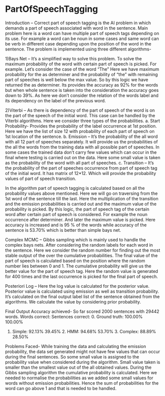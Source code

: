 # PartOfSpeechTagging

Introduction – 
Correct part of speech tagging is the AI problem in which demands a part of speech associated with word in the sentence. 
Main problem here is a word can have multiple part of speech tags depending on its use. 
For example a word can be noun in some cases and same word can be verb in different case depending upon 
the position of the word in the sentence. The problem is implemented using three different algorithms-

  1)Bays Net – It’s a simplified way to solve this problem. To solve the maximum probability of the word 
    with certain part of speech is picked. For example. Let’s consider the case of the word “The” Here
    we have maximum probability for the as determiner and the probability of “the” with remaining part of
    speeches is well below the max value. So by this logic we have returned the as determiner. Its provides 
    the accuracy as 92% for the words but when whole sentence is taken into the consideration the accuracy 
    goes down to 39%. As here we don’t consider the relation of the words label and its dependency on the 
    label of the previous word.

  2)Viterbi – As there is dependency of the part of speech of the word is on the part of the speech of the initial word. 
  This case can be handled by the Viterbi algorithms. Here we consider three types of the probabilities. 
    a. Start Probability- Provides the probability of the label occurrence at 1st position. 
        Here we have the list of size 12 with probability of each part of speech on 1st location of the sentence. 
    b. Emission – It’s the probability of the all word with all 12 part of speeches separately. 
        It will provide us the probabilities of the all the words from the training data with all possible part of speeches. 
        In some cases the trained data don’t carry few values which can occur in the final where testing is 
         carried out on the data. Here some small value is taken as the probability of the word with all part of speeches. 
    c. Transition – It’s the probability of the part of speeches occurrence from part of speech tag of the initial word. 
        It has matrix of 12*12. Which will provide the probability values of part of speech transition.

In the algorithm part of speech tagging is calculated based on all the probability values above mentioned. 
Here we will go on traversing from the 1st word of the sentence till the last. 
Here the multiplication of the transition and the emission probabilities is carried out and the maximum value 
of the probability is picked. By this logic, the part of speech tag of the certain word after certain part of speech is considered.
For example the noun occurrence after determiner. And later the maximum value is picked. 
Here accuracy is increased and is 95 % of the words while accuracy of the sentence is 53.70% which is better than simple bays net.

Complex MCMC – Gibbs sampling which is mainly used to handle the complex bays nets. 
    After considering the random labels for each word in the sentence. Here we consider the random number 
    for finding out the most stable output of the over the cumulative probabilities. 
    The final value of the part of speech is calculated based on the position where the random number lies between 0 and 1.
    The cumulative probability will give us the better value for the part of speech tag. 
    Here the random value is generated for 400 times and the last occurrence is picked for the final part of speech.

Posteriori Log – Here the log value is calculated for the posterior value. Posterior value is calculated 
    using emission as well as transition probability. It’s calculated on the final output label list of 
    the sentence obtained from the algorithms. We calculate the value by considering prior probability.

Final Output Accuracy achieved- So far scored 2000 sentences with 29442 words. 
Words correct: Sentences correct: 0. Ground truth: 100.00% 100.00% 
1. Simple: 92.13% 39.45% 2. HMM: 94.68% 53.70% 3. Complex: 88.89% 28.50%

Problems Faced- While training the data and calculating the emission probability, the data set generated might 
not have few values that can occur during the final sentences. So some small value is assigned to the probability
value when considered during the algorithm. Small value taken is smaller than the smallest value out of the all 
obtained values. During the Gibbs sampling algorithm the cumulative probability is calculated. Here we needed to 
normalise the probabilities as we added some small values for words without emission probabilities. Hence the sum 
of probabilities for the word can go above 1 and that is needed to be handled.

